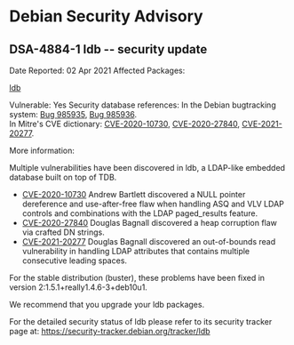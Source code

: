 
Debian Security Advisory
========================


DSA-4884-1 ldb -- security update
---------------------------------



Date Reported:
02 Apr 2021
Affected Packages:

[ldb](https://packages.debian.org/src:ldb)

Vulnerable:
Yes
Security database references:
In the Debian bugtracking system: [Bug 985935](https://bugs.debian.org/cgi-bin/bugreport.cgi?bug=985935), [Bug 985936](https://bugs.debian.org/cgi-bin/bugreport.cgi?bug=985936).  
In Mitre's CVE dictionary: [CVE-2020-10730](https://security-tracker.debian.org/tracker/CVE-2020-10730), [CVE-2020-27840](https://security-tracker.debian.org/tracker/CVE-2020-27840), [CVE-2021-20277](https://security-tracker.debian.org/tracker/CVE-2021-20277).  

More information:

Multiple vulnerabilities have been discovered in ldb, a LDAP-like
embedded database built on top of TDB.


* [CVE-2020-10730](https://security-tracker.debian.org/tracker/CVE-2020-10730)
Andrew Bartlett discovered a NULL pointer dereference and
 use-after-free flaw when handling ASQ and VLV LDAP controls and
 combinations with the LDAP paged\_results feature.
* [CVE-2020-27840](https://security-tracker.debian.org/tracker/CVE-2020-27840)
Douglas Bagnall discovered a heap corruption flaw via crafted
 DN strings.
* [CVE-2021-20277](https://security-tracker.debian.org/tracker/CVE-2021-20277)
Douglas Bagnall discovered an out-of-bounds read vulnerability in
 handling LDAP attributes that contains multiple consecutive
 leading spaces.


For the stable distribution (buster), these problems have been fixed in
version 2:1.5.1+really1.4.6-3+deb10u1.


We recommend that you upgrade your ldb packages.


For the detailed security status of ldb please refer to its security
tracker page at:
<https://security-tracker.debian.org/tracker/ldb>





